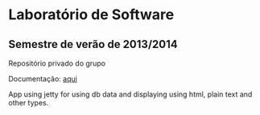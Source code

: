 # Laboratório de Software

## Semestre de verão de 2013/2014

Repositório privado do grupo

Documentação: [aqui](https://github.com/isel-leic-ls/1314-2-common/wiki)

App using jetty for using db data and displaying using html, plain text and other types.
